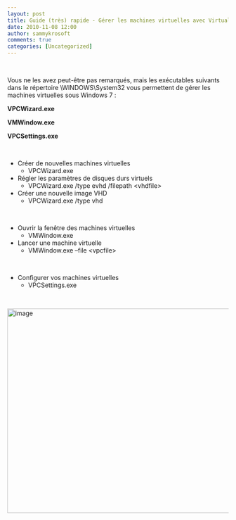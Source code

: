 ```yaml
---
layout: post
title: Guide (très) rapide - Gérer les machines virtuelles avec VirtualPC dans Windows 7
date: 2010-11-08 12:00
author: sammykrosoft
comments: true
categories: [Uncategorized]
---
```

<p>&#160;</p>  <p>Vous ne les avez peut-être pas remarqués, mais les exécutables suivants dans le répertoire \WINDOWS\System32 vous permettent de gérer les machines virtuelles sous Windows 7 :</p>  <p><strong>VPCWizard.exe</strong></p>  <p><strong>VMWindow.exe</strong></p>  <p><strong>VPCSettings.exe</strong></p>  <p>&#160;</p>  <ul>   <li>Créer de nouvelles machines virtuelles      <ul>       <li>VPCWizard.exe </li>     </ul>   </li>    <li>Régler les paramètres de disques durs virtuels      <ul>       <li>VPCWizard.exe /type evhd /filepath &lt;vhdfile&gt; </li>     </ul>   </li>    <li>Créer une nouvelle image VHD      <ul>       <li>VPCWizard.exe /type vhd </li>     </ul>   </li> </ul>  <p>&#160;</p>  <ul>   <li>Ouvrir la fenêtre des machines virtuelles      <ul>       <li>VMWindow.exe </li>     </ul>   </li>    <li>Lancer une machine virtuelle      <ul>       <li>VMWindow.exe –file &lt;vpcfile&gt; </li>     </ul>   </li> </ul>  <p>&#160;</p>  <ul>   <li>Configurer vos machines virtuelles      <ul>       <li>VPCSettings.exe </li>     </ul>   </li> </ul>  <p>&#160;</p>  <p><a href="https://msdnshared.blob.core.windows.net/media/TNBlogsFS/prod.evol.blogs.technet.com/CommunityServer.Blogs.Components.WeblogFiles/00/00/00/73/61/metablogapi/2746.image_2.png" original-url="http://blogs.technet.com/cfs-file.ashx/__key/CommunityServer-Blogs-Components-WeblogFiles/00-00-00-73-61-metablogapi/2746.image_5F00_2.png"><img style="background-image: none; border-right-width: 0px; padding-left: 0px; padding-right: 0px; display: inline; border-top-width: 0px; border-bottom-width: 0px; border-left-width: 0px; padding-top: 0px" title="image" border="0" alt="image" src="https://msdnshared.blob.core.windows.net/media/TNBlogsFS/prod.evol.blogs.technet.com/CommunityServer.Blogs.Components.WeblogFiles/00/00/00/73/61/metablogapi/0218.image_thumb.png" original-url="http://blogs.technet.com/cfs-file.ashx/__key/CommunityServer-Blogs-Components-WeblogFiles/00-00-00-73-61-metablogapi/0218.image_5F00_thumb.png" width="678" height="465" /></a></p>
